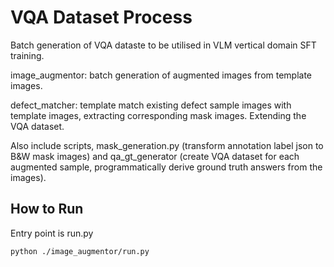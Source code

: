 # VQA Dataset Process
Batch generation of VQA dataste to be utilised in VLM vertical domain SFT training.

image_augmentor: batch generation of augmented images from template images.

defect_matcher: template match existing defect sample images with template images, extracting corresponding mask images. Extending the VQA dataset.

Also include scripts, mask_generation.py (transform annotation label json to B&W mask images) and qa_gt_generator (create VQA dataset for each augmented sample, programmatically derive ground truth answers from the images).

## How to Run
Entry point is run.py

```
python ./image_augmentor/run.py
```
